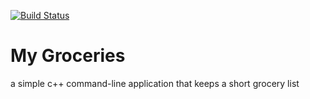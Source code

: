 [![Build Status](https://travis-ci.org/JamesBautista/MyGroceries.svg?branch=master)](https://travis-ci.org/JamesBautista/MyGroceries)
# My Groceries
a simple c++ command-line application that keeps a short grocery list
